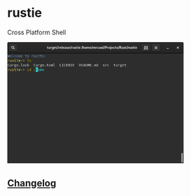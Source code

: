# rustie
Cross Platform Shell

<img src="./rustie.png" width="80%" height="60%">


## [Changelog](./CHANGELOG.md)
